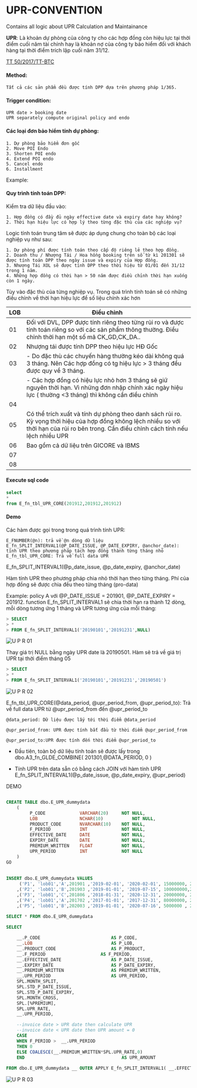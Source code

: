 # UPR-CONVENTION
Contains all logic about UPR Calculation and Maintainance

**UPR**: Là khoản dự phòng của công ty cho các hợp đồng còn hiệu lực tại thời điểm cuối năm tài chính hay là khoản nợ của công ty bảo hiểm đối với khách hàng tại thời điểm trích lập cuối năm 31/12.


[TT 50/2017/TT-BTC](http://www.docluat.vn/van-ban-phap-luat-ve-kinh-doanh-bao-hiem/tt-50-2017-tt-btc-huong-dan-thi-hanh-nghi-dhinh-so-73-2016-ndh-cp-ngay-01-7-2016-cua-chinh-phu-quy-dhinh-chi-tiet-thi-hanh-luat-kinh-doanh-bao-hiem-va-luat-sua-dhoi-bo-sung-mot-so-dhieu-cua-luat-kinh-doanh-bao-hiem-1#TOC-M-c-2.-D-PH-NG-NGHI-P-V-)

#### Method:

	Tất cả các sản phẩm đều được tính DPP dựa trên phương pháp 1/365.

#### Trigger condition:

	UPR date > booking date
	UPR separately compute original policy and endo 

#### Các loại đơn bảo hiểm tính dự phòng:

	1. Dự phòng bảo hiểm đơn gốc
	2. Move POI Endo 
	3. Shorten POI endo
  	4. Extend POI endo
	5. Cancel endo
	6. Installment

Example:


	

#### Quy trình tính toán DPP:

Kiểm tra dữ liệu đầu vào:

	1. Hợp đồng có đầy đủ ngày effective date và expiry date hay không?
	2. Thời hạn hiệu lực có hợp lý theo từng đặc thù của các nghiệp vụ?

Logic tính toán trung tâm sẽ được áp dụng chung cho toàn bộ các loại nghiệp vụ như sau:

	1. Dự phòng phí được tính toán theo cấp độ riêng lẻ theo hợp đồng.
	2. Doanh thu / Nhượng Tái / Hoa hồng booking trên sổ từ kì 201301 sẽ được tính toán DPP theo ngày issue và expiry của Hợp đồng.
	3. Nhượng Tái XOL sẽ được tính DPP theo thời hiệu từ 01/01 đến 31/12 trong 1 năm.
	4. Những hợp đồng có thời hạn > 50 năm được điều chỉnh thời hạn xuống còn 1 ngày.
 
Tùy vào đặc thù của từng nghiệp vụ. Trong quá trình tính toán sẽ có những điều chỉnh về thời hạn hiệu lực để số liệu chính xác hơn

	
| LOB 	| Điều chỉnh                                                                                                                                                                                                             	|
|-----	|------------------------------------------------------------------------------------------------------------------------------------------------------------------------------------------------------------------------	|
| 01  	| Đối với DVL, DPP được tính riêng theo từng rủi ro và được tính toán riêng so với các sản phẩm thông thường. Điều chỉnh thời hạn một số mã CK_GD,CK_DA..                                                            		|
| 02  	| Nhượng tái được tính DPP theo hiệu lực HĐ Gốc                                                                                                                                                                        		|
| 03  	| - Do đặc thù các chuyến hàng thường kéo dài không quá 3 tháng. Nên Các hợp đồng có tg hiệu lực > 3 tháng đều được quy về 3 tháng.																						|
|		| - Các hợp đồng có hiệu lực nhỏ hơn 3 tháng sẽ giữ nguyên thời hạn. Vì những đơn nhập chính xác ngày hiệu lực ( thường <3 tháng) thì không cần điều chỉnh 																	|
| 04  	|                                                                                                                                                                                                                        	|
| 05  	| Có thể trích xuất và tính dự phòng theo danh sách rủi ro. Kỳ vọng thời hiệu của hợp đồng không lệch nhiều so với thời hạn của rủi ro bên trong. Cần điều chỉnh cách tính nếu lệch nhiều UPR                         	|
| 06  	| Bao gồm cả dữ liệu   trên GICORE và IBMS                                                                                                                                                                               	|
| 07  	|                                                                                                                                                                                                                        	|
| 08  	|                                                                                                                                                                                                                        	|

 #### Execute sql code

```SQL
select
*
from E_fn_tbl_UPR_CORE(201912,201912,201912)
```


#### Demo

Các hàm được gọi trong trong quá trình tính UPR:
	
	E_FNUMBER(@n): trả về @n dòng dữ liệu
	E_fn_SPLIT_INTERVAL1(@P_DATE_ISSUE, @P_DATE_EXPIRY, @anchor_date): tính UPR theo phương pháp tách hợp đồng thành từng tháng nhỏ
	E_fn_tbl_UPR_CORE: Trả về full data UPR

E_fn_SPLIT_INTERVAL1(@p_date_issue, @p_date_expiry, @anchor_date)

Hàm tính UPR theo phương pháp chia nhỏ thời hạn theo từng tháng. Phí của hợp đồng sẽ được chia đều theo từng tháng (pro-data)


Example: policy A với @P_DATE_ISSUE = 201901, @P_DATE_EXPIRY = 201912. function E_fn_SPLIT_INTERVAL1 sẽ chia thời hạn ra thành 12 dòng, mỗi dòng tương ứng 1 tháng và UPR tương ứng của mỗi tháng:

```SQL
> SELECT
> *
> FROM E_fn_SPLIT_INTERVAL1('20190101','20191231',NULL)
```
![U P R 01](https://github.com/GIC-HO/UPR-CONVENTION/blob/master/Images/UPR-01.png)

Thay giá trị NULL bằng ngày UPR date là 20190501. Hàm sẽ trả về giá trị UPR tại thời điểm tháng 05

```SQL
> SELECT
> *
> FROM E_fn_SPLIT_INTERVAL1('20190101','20191231','20190501')
```

![U P R 02](https://github.com/GIC-HO/UPR-CONVENTION/blob/master/Images/UPR-02.png)


E_fn_tbl_UPR_CORE(@data_period, @upr_period_from, @upr_period_to): Trả về full data UPR từ @upr_period_from đến @upr_period_to

	@data_period: Dữ liệu được lấy tới thời điểm @data_period

	@upr_period_from: UPR được tính bắt đầu từ thời điểm @upr_period_from

	@upr_period_to:UPR được tính đến thời điểm @upr_period_to
	 
- 	Đầu tiên, toàn bộ dữ liệu tính toán sẽ được lấy trong dbo.A3_fn_GLDE_COMBINE( 201301,@DATA_PERIOD, 0 )
	
- 	Tính UPR trên data sẵn có bằng cách JOIN với hàm tính UPR E_fn_SPLIT_INTERVAL1(@p_date_issue, @p_date_expiry, @upr_period)

DEMO

```SQL	

CREATE TABLE dbo.E_UPR_dummydata
    (
		 P_CODE				VARCHAR(20)		NOT NULL,
         LOB				NCHAR(10)			NOT NULL,
		 PRODUCT_CODE		NVARCHAR(10)	NOT NULL,
		 F_PERIOD			INT				NOT NULL,
         EFFECTIVE_DATE		DATE			NOT NULL,
         EXPIRY_DATE		DATE			NOT NULL,
         PREMIUM_WRITTEN	FLOAT			NOT NULL,
		 UPR_PERIOD			INT				NOT NULL
    )
GO
 
 
INSERT dbo.E_UPR_dummydata VALUES
     ('P1', 'lob01','A',201901 ,'2019-02-01', '2020-02-01', 15000000, 201912)
    ,('P2', 'lob01','B',201903 ,'2019-01-01', '2019-07-15', 100000000,201912 )
    ,('P3', 'lob01','C',201806 ,'2018-01-31', '2020-12-31', 20000000, 201912)
    ,('P4', 'lob01','A',201702 ,'2017-01-01', '2017-12-31', 80000000, 201912)
    ,('P5', 'lob01','B',202003 ,'2019-01-01', '2020-07-16', 5000000 , 201912)
  
SELECT * FROM dbo.E_UPR_dummydata
```


```SQL	
SELECT

	__.P_CODE							AS P_CODE,
	__.LOB								AS P_LOB,
	__.PRODUCT_CODE						AS P_PRODUCT,
	__.F_PERIOD						AS F_PERIOD,
	__.EFFECTIVE_DATE					AS P_DATE_ISSUE,
	__.EXPIRY_DATE						AS P_DATE_EXPIRY,
	__.PREMIUM_WRITTEN					AS PREMIUM_WRITTEN,
	__.UPR_PERIOD						AS UPR_PERIOD,
	SPL.MONTH_SPLIT,
	SPL.STD_P_DATE_ISSUE,
	SPL.STD_P_DATE_EXPIRY,
	SPL.MONTH_CROSS,
	SPL.[%PREMIUM],
	SPL.UPR_RATE,
	__.UPR_PERIOD,

	--invoice date > UPR date then calculate UPR
	--invoice date < UPR date then UPR amount = 0
	CASE
	WHEN F_PERIOD >  __.UPR_PERIOD
	THEN 0
	ELSE COALESCE(__.PREMIUM_WRITTEN*SPL.UPR_RATE,0)
	END										AS UPR_AMOUNT
				
FROM dbo.E_UPR_dummydata __	OUTER APPLY	E_fn_SPLIT_INTERVAL1( __.EFFECTIVE_DATE, __.EXPIRY_DATE, __.UPR_PERIOD)	AS SPL 
```
![U P R 03](https://github.com/GIC-HO/UPR-CONVENTION/blob/master/Images/UPR-03.png)
